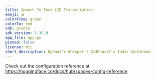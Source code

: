 ```yaml
---
title: Speech To Text LID Transcription
emoji: 📊
colorFrom: green
colorTo: red
sdk: gradio
sdk_version: 5.38.0
app_file: app.py
pinned: false
license: mit
short_description: OpenAi's Whisper + AI4Bharat's Indic Conformer
---
```


Check out the configuration reference at https://huggingface.co/docs/hub/spaces-config-reference
